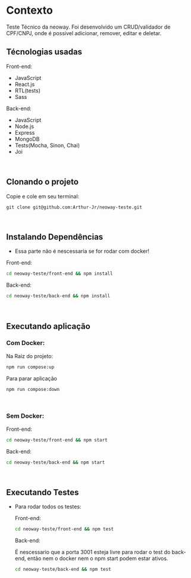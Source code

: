 # Contexto
Teste Técnico da neoway. Foi desenvolvido um CRUD/validador de CPF/CNPJ, onde é possivel adicionar, remover, editar e deletar.

## Técnologias usadas

Front-end:
  - JavaScript
  - React.js
  - RTL(tests)
  - Sass

Back-end:
  - JavaScript
  - Node.js
  - Express
  - MongoDB
  - Tests(Mocha, Sinon, Chai)
  - Joi

<br>

## Clonando o projeto

Copie e cole em seu terminal:

```
git clone git@github.com:Arthur-Jr/neoway-teste.git
```

<br>

## Instalando Dependências
  - Essa parte não é nescessaria se for rodar com docker!

Front-end:
```bash
cd neoway-teste/front-end && npm install
``` 

Back-end:
```bash
cd neoway-teste/back-end && npm install
``` 

<br>

## Executando aplicação
  ### Com Docker:

  Na Raiz do projeto:

  ```bash
  npm run compose:up
  ``` 

  Para parar aplicação

  ```bash
  npm run compose:down
  ```

  <br>

  ### Sem Docker:

  Front-end:
  ```bash
  cd neoway-teste/front-end && npm start
  ``` 

  Back-end:
  ```bash
  cd neoway-teste/back-end && npm start
  ``` 

<br>


## Executando Testes

* Para rodar todos os testes:

  Front-end:
  ```bash
  cd neoway-teste/front-end && npm test
  ``` 

  Back-end:

  É nescessario que a porta 3001 esteja livre para rodar o test do back-end, então nem o docker nem o npm start podem estar ativos. 
  ```bash
  cd neoway-teste/back-end && npm test
  ``` 
